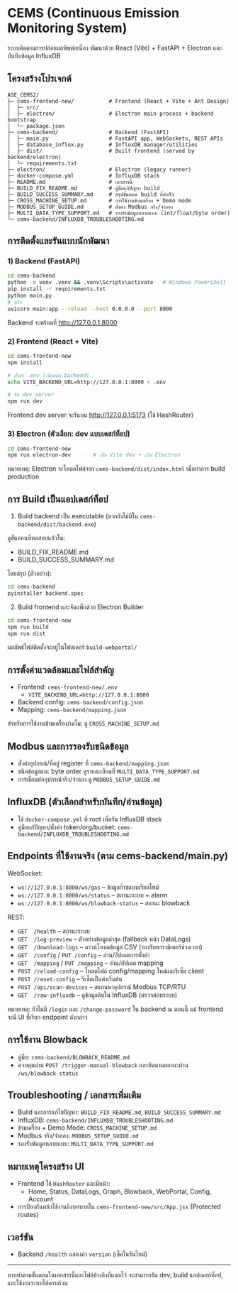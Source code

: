 # CEMS (Continuous Emission Monitoring System)

ระบบติดตามการปล่อยมลพิษต่อเนื่อง พัฒนาด้วย React (Vite) + FastAPI + Electron และบันทึกข้อมูล InfluxDB

## โครงสร้างโปรเจกต์

```
ASE_CEMS2/
├─ cems-frontend-new/           # Frontend (React + Vite + Ant Design)
│  ├─ src/
│  ├─ electron/                 # Electron main process + backend bootstrap
│  └─ package.json
├─ cems-backend/                # Backend (FastAPI)
│  ├─ main.py                   # FastAPI app, WebSockets, REST APIs
│  ├─ database_influx.py        # InfluxDB manager/utilities
│  ├─ dist/                     # Built frontend (served by backend/electron)
│  └─ requirements.txt
├─ electron/                    # Electron (legacy runner)
├─ docker-compose.yml           # InfluxDB stack
├─ README.md                    # เอกสารนี้
├─ BUILD_FIX_README.md          # คู่มือแก้ปัญหา build
├─ BUILD_SUCCESS_SUMMARY.md     # สรุปขั้นตอน build ที่สำเร็จ
├─ CROSS_MACHINE_SETUP.md       # การใช้งานข้ามเครื่อง + Demo mode
├─ MODBUS_SETUP_GUIDE.md        # ตั้งค่า Modbus จริง/จำลอง
├─ MULTI_DATA_TYPE_SUPPORT.md   # รองรับข้อมูลหลายแบบ (int/float/byte order)
└─ cems-backend/INFLUXDB_TROUBLESHOOTING.md
```

## การติดตั้งและรันแบบนักพัฒนา

### 1) Backend (FastAPI)

```bash
cd cems-backend
python -m venv .venv && .venv\Scripts\activate   # Windows PowerShell
pip install -r requirements.txt
python main.py
# หรือ
uvicorn main:app --reload --host 0.0.0.0 --port 8000
```

Backend จะพร้อมที่ http://127.0.0.1:8000

### 2) Frontend (React + Vite)

```bash
cd cems-frontend-new
npm install

# ตั้งค่า .env (เชื่อมต่อ backend)
echo VITE_BACKEND_URL=http://127.0.0.1:8000 > .env

# รัน dev server
npm run dev
```

Frontend dev server จะรันบน http://127.0.0.1:5173 (ใช้ HashRouter)

### 3) Electron (ตัวเลือก: dev แบบเดสก์ท็อป)

```bash
cd cems-frontend-new
npm run electron-dev       # เปิด Vite dev + เปิด Electron
```

หมายเหตุ: Electron จะโหลดไฟล์จาก `cems-backend/dist/index.html` เมื่อทำการ build production

## การ Build เป็นแอปเดสก์ท็อป

1) Build backend เป็น executable (หากยังไม่มีใน `cems-backend/dist/backend.exe`)

ดูขั้นตอนที่ทดสอบแล้วใน:
- BUILD_FIX_README.md
- BUILD_SUCCESS_SUMMARY.md

โดยสรุป (ตัวอย่าง):
```bash
cd cems-backend
pyinstaller backend.spec
```

2) Build frontend และจัดแพ็กด้วย Electron Builder

```bash
cd cems-frontend-new
npm run build
npm run dist
```

ผลลัพธ์ไฟล์ติดตั้งจะอยู่ในโฟลเดอร์ `build-webportal/`

## การตั้งค่าแวดล้อมและไฟล์สำคัญ

- Frontend: `cems-frontend-new/.env`
  - `VITE_BACKEND_URL=http://127.0.0.1:8000`
- Backend config: `cems-backend/config.json`
- Mapping: `cems-backend/mapping.json`

สำหรับการใช้งานข้ามเครื่อง/เดโม: ดู `CROSS_MACHINE_SETUP.md`

## Modbus และการรองรับชนิดข้อมูล

- ตั้งค่าอุปกรณ์/ที่อยู่ register ที่ `cems-backend/mapping.json`
- ชนิดข้อมูลและ byte order ดูรายละเอียดที่ `MULTI_DATA_TYPE_SUPPORT.md`
- การเชื่อมต่ออุปกรณ์จริง/จำลอง ดู `MODBUS_SETUP_GUIDE.md`

## InfluxDB (ตัวเลือกสำหรับบันทึก/อ่านข้อมูล)

- ใช้ `docker-compose.yml` ที่ root เพื่อรัน InfluxDB stack
- คู่มือแก้ปัญหา/ตั้งค่า token/org/bucket: `cems-backend/INFLUXDB_TROUBLESHOOTING.md`

## Endpoints ที่ใช้งานจริง (ตาม cems-backend/main.py)

WebSocket:
- `ws://127.0.0.1:8000/ws/gas` – ข้อมูลก๊าซแบบเรียลไทม์
- `ws://127.0.0.1:8000/ws/status` – สถานะระบบ + alarm
- `ws://127.0.0.1:8000/ws/blowback-status` – สถานะ blowback

REST:
- `GET  /health` – สถานะระบบ
- `GET  /log-preview` – ตัวอย่างข้อมูลล่าสุด (fallback หน้า DataLogs)
- `GET  /download-logs` – ดาวน์โหลดข้อมูล CSV (รองรับพารามิเตอร์ช่วงเวลา)
- `GET  /config` / `PUT /config` – อ่าน/อัปเดตการตั้งค่า
- `GET  /mapping` / `PUT /mapping` – อ่าน/อัปเดต mapping
- `POST /reload-config` – โหลดไฟล์ config/mapping ใหม่และรีเซ็ต client
- `POST /reset-config` – รีเซ็ตเป็นค่าเริ่มต้น
- `POST /api/scan-devices` – สแกนหาอุปกรณ์ Modbus TCP/RTU
- `GET  /raw-influxdb` – ดูข้อมูลดิบใน InfluxDB (ตรวจสอบระบบ)

หมายเหตุ: ยังไม่มี `/login` และ `/change-password` ใน backend ณ ตอนนี้ แม้ frontend จะมี UI ที่เรียก endpoint ดังกล่าว

## การใช้งาน Blowback

- คู่มือ: `cems-backend/BLOWBACK_README.md`
- ควบคุมผ่าน `POST /trigger-manual-blowback` และติดตามสถานะผ่าน `/ws/blowback-status`

## Troubleshooting / เอกสารเพิ่มเติม

- Build และการแก้ไขปัญหา: `BUILD_FIX_README.md`, `BUILD_SUCCESS_SUMMARY.md`
- InfluxDB: `cems-backend/INFLUXDB_TROUBLESHOOTING.md`
- ข้ามเครื่อง + Demo Mode: `CROSS_MACHINE_SETUP.md`
- Modbus จริง/จำลอง: `MODBUS_SETUP_GUIDE.md`
- รองรับข้อมูลหลายแบบ: `MULTI_DATA_TYPE_SUPPORT.md`

## หมายเหตุโครงสร้าง UI

- Frontend ใช้ `HashRouter` และมีหน้า:
  - Home, Status, DataLogs, Graph, Blowback, WebPortal, Config, Account
- การป้องกันหน้าใช้งานอิงบทบาทใน `cems-frontend-new/src/App.jsx` (Protected routes)

## เวอร์ชัน

- Backend `/health` แสดงค่า `version` (เช็คในรันไทม์)

---
หากทำตามขั้นตอนในเอกสารนี้และไฟล์อ้างอิงที่แนบไว้ จะสามารถรัน dev, build แอปเดสก์ท็อป, และใช้งานระบบได้ครบถ้วน














